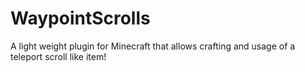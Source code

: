 # WaypointScrolls
A light weight plugin for Minecraft that allows crafting and usage of a teleport scroll like item!

